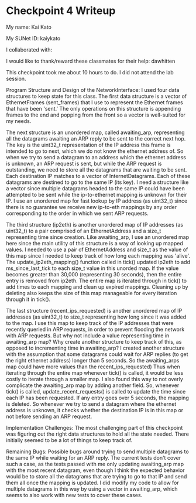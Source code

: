 Checkpoint 4 Writeup
====================

My name: Kai Kato

My SUNet ID: kaiykato

I collaborated with: 

I would like to thank/reward these classmates for their help: dawhitten

This checkpoint took me about 10 hours to do. I did not attend the lab session.

Program Structure and Design of the NetworkInterface:
I used four data structures to keep state for this class. The first data structure is a vector of EthernetFrames (sent_frames) that I use to represent the Ethernet frames that have been 'sent.' The only operations on this structure is appending frames to the end and popping from the front so a vector is well-suited for my needs. 

The next structure is an unordered map, called awaiting_arp, representing all the datagrams awaiting an ARP reply to be sent to the correct next hop. The key is the uint32_t representation of the IP address this frame is intended to go to next, which we do not know the ethernet address of. So when we try to send a datagram to an address which the ethernet address is unknown, an ARP request is sent, but while the ARP request is outstanding, we need to store all the datagrams that are waiting to be sent. Each destination IP matches to a vector of InternetDatagrams. Each of these datagrams are destined to go to the same IP (its key). I need a structure like a vector since multiple datagrams headed to the same IP could have been attempted to be sent while the ip-to-ethernet mapping is unknown for their IP. I use an unordered map for fast lookup by IP address (as uint32_t) since there is no guarantee we receive new ip-to-eth mappings by any order corresponding to the order in which we sent ARP requests. 

The third structure (ip2eth) is another unordered map of IP addresses (as uint32_t) to a pair comprised of an EthernetAddress and a size_t representing time since creation. Like awaiting_arp, I use an unordered map here since the main utility of this structure is a way of looking up mapped values. I needed to use a pair of EthernetAddress and size_t as the value of this map since I needed to keep track of how long each mapping was 'alive'. The update_ip2eth_mapping() function called in tick() updated ip2eth to add ms_since_last_tick to each size_t value in this unorded map. If the value becomes greater than 30,000 (representing 30 seconds), then the entire entry is removed from ip2eth. The entire map is iterated through in tick() to add times to each mapping and clean up expired mappings. Cleaning up by deleting also keeps the size of this map manageable for every iteration through it in tick().

The last structure (recent_ips_requested) is another unordered map of IP addresses (as uint32_t) to size_t representing how long since it was added to the map. I use this map to keep track of the IP addresses that were recently queried in ARP requests, in order to prevent flooding the network with ARP requests. But why not include a value representing time in awaiting_arp map? Why create another structure to keep track of this, as opposed to incrementing time in awaiting_arp? I created another structure with the assumption that some datagrams could wait for ARP replies (to get the right ethernet address) longer than 5 seconds. So the awaiting_arps map could have more values than the recent_ips_requested) Thus when iterating through the entire map whenever tick() is called, it would be less costly to iterate through a smaller map. I also found this way to not overly complicate the awaiting_arp map by adding another field. So, whenever tick() is called, update_recent_requests() is called to update the time since each IP has been requested. If any entry goes over 5 seconds, the mapping is deleted. So whenever we try to send a datagram where the ethernet address is unknown, it checks whether the destination IP is in this map or not before sending an ARP request.

Implementation Challenges:
The most challenging part of this checkpoint was figuring out the right data structures to hold all the state needed. There initially seemed to be a lot of things to keep track of. 

Remaining Bugs:
Possible bugs around trying to send multiple datagrams to the same IP while waiting for an ARP reply. The current tests don't cover such a case, as the tests passed with me only updating awaiting_arp map with the most recent datagram, even though I think the expected behavior would be to store all the datagrams that are trying to go to that IP and send them all once the mapping is updated. I did modify my code to allow for multiple datagrams in this way by using a vector in awaiting_arp, which seems to also work with new tests to cover these cases. 
